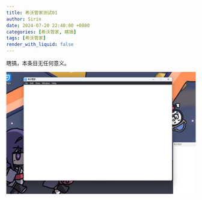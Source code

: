 ```yaml
---
title: 希沃管家测试01
author: Sirin
date: 2024-07-20 22:40:00 +0800
categories: [希沃管家, 瞎搞]
tags: [希沃管家]
render_with_liquid: false
---
```


瞎搞，本条目无任何意义。

![BoringImage](/assets/img/posts/image20240720-01.png)